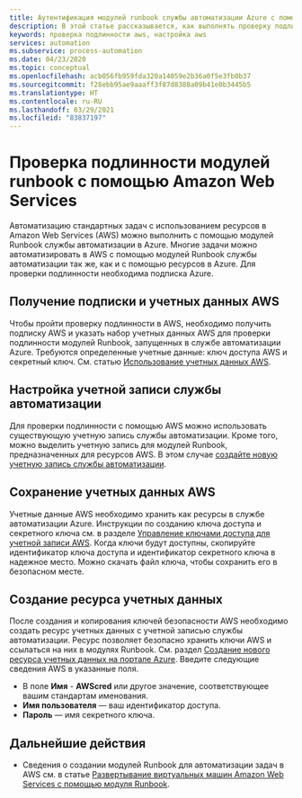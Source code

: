 ```yaml
---
title: Аутентификация модулей runbook службы автоматизации Azure с помощью Amazon Web Services
description: В этой статье рассказывается, как выполнять проверку подлинности модулей Runbook с помощью Amazon Web Services.
keywords: проверка подлинности aws, настройка aws
services: automation
ms.subservice: process-automation
ms.date: 04/23/2020
ms.topic: conceptual
ms.openlocfilehash: acb056fb959fda320a14059e2b36a0f5e3fb0b37
ms.sourcegitcommit: f28ebb95ae9aaaff3f87d8388a09b41e0b3445b5
ms.translationtype: HT
ms.contentlocale: ru-RU
ms.lasthandoff: 03/29/2021
ms.locfileid: "83837197"
---
```

# <a name="authenticate-runbooks-with-amazon-web-services"></a>Проверка подлинности модулей runbook с помощью Amazon Web Services

Автоматизацию стандартных задач с использованием ресурсов в Amazon Web Services (AWS) можно выполнить с помощью модулей Runbook службы автоматизации в Azure. Многие задачи можно автоматизировать в AWS с помощью модулей Runbook службы автоматизации так же, как и с помощью ресурсов в Azure. Для проверки подлинности необходима подписка Azure.

## <a name="obtain-aws-subscription-and-credentials"></a>Получение подписки и учетных данных AWS

Чтобы пройти проверку подлинности в AWS, необходимо получить подписку AWS и указать набор учетных данных AWS для проверки подлинности модулей Runbook, запущенных в службе автоматизации Azure. Требуются определенные учетные данные: ключ доступа AWS и секретный ключ. См. статью [Использование учетных данных AWS](https://docs.aws.amazon.com/powershell/latest/userguide/specifying-your-aws-credentials.html).

## <a name="configure-automation-account"></a>Настройка учетной записи службы автоматизации

Для проверки подлинности с помощью AWS можно использовать существующую учетную запись службы автоматизации. Кроме того, можно выделить учетную запись для модулей Runbook, предназначенных для ресурсов AWS. В этом случае [создайте новую учетную запись службы автоматизации](automation-create-standalone-account.md).  

## <a name="store-aws-credentials"></a>Сохранение учетных данных AWS

Учетные данные AWS необходимо хранить как ресурсы в службе автоматизации Azure. Инструкции по созданию ключа доступа и секретного ключа см. в разделе [Управление ключами доступа для учетной записи AWS](https://docs.aws.amazon.com/general/latest/gr/managing-aws-access-keys.html). Когда ключи будут доступны, скопируйте идентификатор ключа доступа и идентификатор секретного ключа в надежное место. Можно скачать файл ключа, чтобы сохранить его в безопасном месте.

## <a name="create-credential-asset"></a>Создание ресурса учетных данных

После создания и копирования ключей безопасности AWS необходимо создать ресурс учетных данных с учетной записью службы автоматизации. Ресурс позволяет безопасно хранить ключи AWS и ссылаться на них в модулях Runbook. См. раздел [Создание нового ресурса учетных данных на портале Azure](shared-resources/credentials.md#create-a-new-credential-asset-with-the-azure-portal). Введите следующие сведения AWS в указанные поля.
    
* В поле **Имя** - **AWScred** или другое значение, соответствующее вашим стандартам именования.
* **Имя пользователя** — ваш идентификатор доступа.
* **Пароль** — имя секретного ключа. 

## <a name="next-steps"></a>Дальнейшие действия

* Сведения о создании модулей Runbook для автоматизации задач в AWS см. в статье [Развертывание виртуальных машин Amazon Web Services с помощью модуля Runbook](automation-scenario-aws-deployment.md).